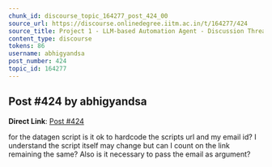 ```yaml
---
chunk_id: discourse_topic_164277_post_424_00
source_url: https://discourse.onlinedegree.iitm.ac.in/t/164277/424
source_title: Project 1 - LLM-based Automation Agent - Discussion Thread [TDS Jan 2025]
content_type: discourse
tokens: 86
username: abhigyandsa
post_number: 424
topic_id: 164277
---
```


## Post #424 by abhigyandsa

**Direct Link**: [Post #424](https://discourse.onlinedegree.iitm.ac.in/t/164277/424)

for the datagen script is it ok to hardcode the scripts url and my email id? I understand the script itself may change but can I count on the link remaining the same? Also is it necessary to pass the email as argument?
